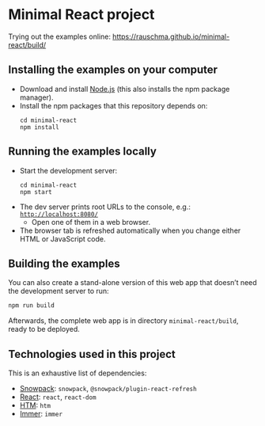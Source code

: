 # Minimal React project

Trying out the examples online: https://rauschma.github.io/minimal-react/build/

## Installing the examples on your computer

* Download and install [Node.js](https://nodejs.org/en/) (this also installs the npm package manager).
* Install the npm packages that this repository depends on:
  ```
  cd minimal-react
  npm install
  ```

## Running the examples locally

* Start the development server:
  ```
  cd minimal-react
  npm start
  ```
* The dev server prints root URLs to the console, e.g.: [`http://localhost:8080/`](http://localhost:8080/)
  * Open one of them in a web browser.
* The browser tab is refreshed automatically when you change either HTML or JavaScript code.

## Building the examples

You can also create a stand-alone version of this web app that doesn’t need the development server to run:

```js
npm run build
```

Afterwards, the complete web app is in directory `minimal-react/build`, ready to be deployed.

## Technologies used in this project

This is an exhaustive list of dependencies:

* [Snowpack](https://www.snowpack.dev): `snowpack`, `@snowpack/plugin-react-refresh`
* [React](https://reactjs.org): `react`, `react-dom`
* [HTM](https://github.com/developit/htm): `htm`
* [Immer](https://immerjs.github.io/immer/): `immer`
